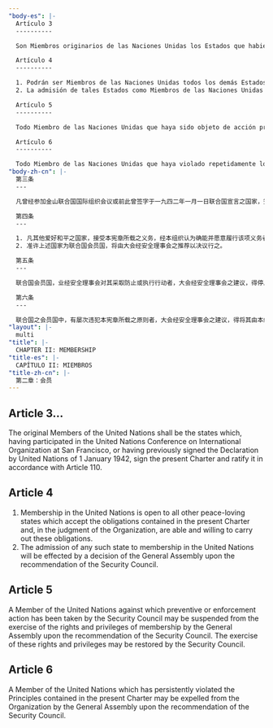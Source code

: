 ```yaml
---
"body-es": |-
  Artículo 3
  ----------

  Son Miembros originarios de las Naciones Unidas los Estados que habiendo participado en la Conferencia de las Naciones Unidas sobre Organización Internacional celebrada en San Francisco, o que habiendo firmado previamente la Declaración de las Naciones Unidas de 1 de enero de 1942, suscriban esta Carta y la ratifiquen de conformidad con el Artículo 110.

  Artículo 4
  ----------

  1. Podrán ser Miembros de las Naciones Unidas todos los demás Estados amantes de la paz que acepten las obligaciones consignadas en esta Carta, y que, a juicio de la Organización, estén capacitados para cumplir dichas obligaciones y se hallen dispuestos a hacerlo.
  2. La admisión de tales Estados como Miembros de las Naciones Unidas se efectuará por decisión de la Asamblea General a recomendación del Consejo de Seguridad.

  Artículo 5
  ----------

  Todo Miembro de las Naciones Unidas que haya sido objeto de acción preventiva o coercitiva por parte del Consejo de Seguridad podrá ser suspendido por la Asamblea General, a recomendación del Consejo de Seguridad, del ejercicio de los derechos y privilegios inherentes a su calidad de Miembro. El ejercicio de tales derechos y privilegios podrá ser restituido por el Consejo de Seguridad.

  Artículo 6
  ----------

  Todo Miembro de las Naciones Unidas que haya violado repetidamente los Principios contenidos en esta Carta podrá ser expulsado de la Organización por la Asamblea General a recomendación del Consejo de Seguridad.
"body-zh-cn": |-
  第三条
  ---

  凡曾经参加金山联合国国际组织会议或前此曾签字于一九四二年一月一日联合国宣言之国家，签订本宪章，且依宪章第一百一十条规定而予以批准者，均为联合国之创始会员国。

  第四条
  ---

  1. 凡其他爱好和平之国家，接受本宪章所载之义务，经本组织认为确能并愿意履行该项义务者，得为联合国会员国。
  2. 准许上述国家为联合国会员国，将由大会经安全理事会之推荐以决议行之。

  第五条
  ---

  联合国会员国，业经安全理事会对其采取防止或执行行动者，大会经安全理事会之建议，得停止其会员权利及特权之行使。此项权利及特权之行使，得由安全理事会恢复之。

  第六条
  ---

  联合国之会员国中，有屡次违犯本宪章所载之原则者，大会经安全理事会之建议，得将其由本组织除名。
"layout": |-
  multi
"title": |-
  CHAPTER II: MEMBERSHIP
"title-es": |-
  CAPÍTULO II: MIEMBROS
"title-zh-cn": |-
  第二章：会员
---
```

Article 3…
---------

The original Members of the United Nations shall be the states which, having participated in the United Nations Conference on International Organization at San Francisco, or having previously signed the Declaration by United Nations of 1 January 1942, sign the present Charter and ratify it in accordance with Article 110.

Article 4
---------

1. Membership in the United Nations is open to all other peace-loving states which accept the obligations contained in the present Charter and, in the judgment of the Organization, are able and willing to carry out these obligations.
2. The admission of any such state to membership in the United Nations will be effected by a decision of the General Assembly upon the recommendation of the Security Council.

Article 5
---------

A Member of the United Nations against which preventive or enforcement action has been taken by the Security Council may be suspended from the exercise of the rights and privileges of membership by the General Assembly upon the recommendation of the Security Council. The exercise of these rights and privileges may be restored by the Security Council.

Article 6
---------

A Member of the United Nations which has persistently violated the Principles contained in the present Charter may be expelled from the Organization by the General Assembly upon the recommendation of the Security Council.
